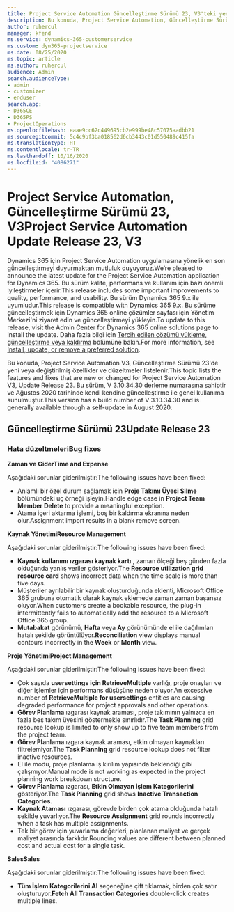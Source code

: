 ```yaml
---
title: Project Service Automation Güncelleştirme Sürümü 23, V3'teki yenilikler veya değişiklikler
description: Bu konuda, Project Service Automation, Güncelleştirme Sürümü 23, V3'teki özellikler ve düzeltmeler listelenir.
author: ruhercul
manager: kfend
ms.service: dynamics-365-customerservice
ms.custom: dyn365-projectservice
ms.date: 08/25/2020
ms.topic: article
ms.author: ruhercul
audience: Admin
search.audienceType:
- admin
- customizer
- enduser
search.app:
- D365CE
- D365PS
- ProjectOperations
ms.openlocfilehash: eaae9cc62c449695cb2e999be48c57075aadbb21
ms.sourcegitcommit: 5c4c9bf3ba018562d6cb3443c01d550489c415fa
ms.translationtype: HT
ms.contentlocale: tr-TR
ms.lasthandoff: 10/16/2020
ms.locfileid: "4086271"
---
```

# <a name="project-service-automation-update-release-23-v3"></a><span data-ttu-id="26842-103">Project Service Automation, Güncelleştirme Sürümü 23, V3</span><span class="sxs-lookup"><span data-stu-id="26842-103">Project Service Automation Update Release 23, V3</span></span>

<span data-ttu-id="26842-104">Dynamics 365 için Project Service Automation uygulamasına yönelik en son güncelleştirmeyi duyurmaktan mutluluk duyuyoruz.</span><span class="sxs-lookup"><span data-stu-id="26842-104">We’re pleased to announce the latest update for the Project Service Automation application for Dynamics 365.</span></span> <span data-ttu-id="26842-105">Bu sürüm kalite, performans ve kullanım için bazı önemli iyileştirmeler içerir.</span><span class="sxs-lookup"><span data-stu-id="26842-105">This release includes some important improvements to quality, performance, and usability.</span></span> <span data-ttu-id="26842-106">Bu sürüm Dynamics 365 9.x ile uyumludur.</span><span class="sxs-lookup"><span data-stu-id="26842-106">This release is compatible with Dynamics 365 9.x.</span></span> <span data-ttu-id="26842-107">Bu sürüme güncelleştirmek için Dynamics 365 online çözümler sayfası için Yönetim Merkezi'ni ziyaret edin ve güncelleştirmeyi yükleyin.</span><span class="sxs-lookup"><span data-stu-id="26842-107">To update to this release, visit the Admin Center for Dynamics 365 online solutions page to install the update.</span></span> <span data-ttu-id="26842-108">Daha fazla bilgi için [Tercih edilen çözümü yükleme, güncelleştirme veya kaldırma](https://docs.microsoft.com/power-platform/admin/install-remove-preferred-solution) bölümüne bakın.</span><span class="sxs-lookup"><span data-stu-id="26842-108">For more information, see [Install, update, or remove a preferred solution](https://docs.microsoft.com/power-platform/admin/install-remove-preferred-solution).</span></span>

<span data-ttu-id="26842-109">Bu konuda, Project Service Automation V3, Güncelleştirme Sürümü 23'de yeni veya değiştirilmiş özellikler ve düzeltmeler listelenir.</span><span class="sxs-lookup"><span data-stu-id="26842-109">This topic lists the features and fixes that are new or changed for Project Service Automation V3, Update Release 23.</span></span> <span data-ttu-id="26842-110">Bu sürüm, V 3.10.34.30 derleme numarasına sahiptir ve Ağustos 2020 tarihinde kendi kendine güncelleştirme ile genel kullanıma sunulmuştur.</span><span class="sxs-lookup"><span data-stu-id="26842-110">This version has a build number of V 3.10.34.30 and is generally available through a self-update in August 2020.</span></span>

## <a name="update-release-23"></a><span data-ttu-id="26842-111">Güncelleştirme Sürümü 23</span><span class="sxs-lookup"><span data-stu-id="26842-111">Update Release 23</span></span>

### <a name="bug-fixes"></a><span data-ttu-id="26842-112">Hata düzeltmeleri</span><span class="sxs-lookup"><span data-stu-id="26842-112">Bug fixes</span></span>

<span data-ttu-id="26842-113">**Zaman ve Gider**</span><span class="sxs-lookup"><span data-stu-id="26842-113">**Time and Expense**</span></span>

<span data-ttu-id="26842-114">Aşağıdaki sorunlar giderilmiştir:</span><span class="sxs-lookup"><span data-stu-id="26842-114">The following issues have been fixed:</span></span>
- <span data-ttu-id="26842-115">Anlamlı bir özel durum sağlamak için **Proje Takımı Üyesi Silme** bölümündeki uç örneği işleyin.</span><span class="sxs-lookup"><span data-stu-id="26842-115">Handle edge case in **Project Team Member Delete** to provide a meaningful exception.</span></span>
- <span data-ttu-id="26842-116">Atama içeri aktarma işlemi, boş bir kaldırma ekranına neden olur.</span><span class="sxs-lookup"><span data-stu-id="26842-116">Assignment import results in a blank remove screen.</span></span>

<span data-ttu-id="26842-117">**Kaynak Yönetimi**</span><span class="sxs-lookup"><span data-stu-id="26842-117">**Resource Management**</span></span>

<span data-ttu-id="26842-118">Aşağıdaki sorunlar giderilmiştir:</span><span class="sxs-lookup"><span data-stu-id="26842-118">The following issues have been fixed:</span></span>

- <span data-ttu-id="26842-119">**Kaynak kullanımı ızgarası kaynak kartı** , zaman ölçeği beş günden fazla olduğunda yanlış veriler gösteriyor.</span><span class="sxs-lookup"><span data-stu-id="26842-119">The **Resource utilization grid resource card** shows incorrect data when the time scale is more than five days.</span></span>
- <span data-ttu-id="26842-120">Müşteriler ayrılabilir bir kaynak oluşturduğunda eklenti, Microsoft Office 365 grubuna otomatik olarak kaynak eklemede zaman zaman başarısız oluyor.</span><span class="sxs-lookup"><span data-stu-id="26842-120">When customers create a bookable resource, the plug-in intermittently fails to automatically add the resource to a Microsoft Office 365 group.</span></span>
- <span data-ttu-id="26842-121">**Mutabakat** görünümü, **Hafta** veya **Ay** görünümünde el ile dağılımları hatalı şekilde görüntülüyor.</span><span class="sxs-lookup"><span data-stu-id="26842-121">**Reconciliation** view displays manual contours incorrectly in the **Week** or **Month** view.</span></span>

<span data-ttu-id="26842-122">**Proje Yönetimi**</span><span class="sxs-lookup"><span data-stu-id="26842-122">**Project Management**</span></span>

<span data-ttu-id="26842-123">Aşağıdaki sorunlar giderilmiştir:</span><span class="sxs-lookup"><span data-stu-id="26842-123">The following issues have been fixed:</span></span>

- <span data-ttu-id="26842-124">Çok sayıda **usersettings için RetrieveMultiple** varlığı, proje onayları ve diğer işlemler için performans düşüşüne neden oluyor.</span><span class="sxs-lookup"><span data-stu-id="26842-124">An excessive number of **RetrieveMultiple for usersettings** entities are causing degraded performance for project approvals and other operations.</span></span>
- <span data-ttu-id="26842-125">**Görev Planlama** ızgarası kaynak araması, proje takımının yalnızca en fazla beş takım üyesini göstermekle sınırlıdır.</span><span class="sxs-lookup"><span data-stu-id="26842-125">The **Task Planning** grid resource lookup is limited to only show up to five team members from the project team.</span></span> 
- <span data-ttu-id="26842-126">**Görev Planlama** ızgara kaynak araması, etkin olmayan kaynakları filtrelemiyor.</span><span class="sxs-lookup"><span data-stu-id="26842-126">The **Task Planning** grid resource lookup does not filter inactive resources.</span></span>
- <span data-ttu-id="26842-127">El ile modu, proje planlama iş kırılım yapısında beklendiği gibi çalışmıyor.</span><span class="sxs-lookup"><span data-stu-id="26842-127">Manual mode is not working as expected in the project planning work breakdown structure.</span></span>
- <span data-ttu-id="26842-128">**Görev Planlama** ızgarası, **Etkin Olmayan İşlem Kategorilerini** gösteriyor.</span><span class="sxs-lookup"><span data-stu-id="26842-128">The **Task Planning** grid shows **Inactive Transaction Categories**.</span></span>
- <span data-ttu-id="26842-129">**Kaynak Ataması** ızgarası, görevde birden çok atama olduğunda hatalı şekilde yuvarlıyor.</span><span class="sxs-lookup"><span data-stu-id="26842-129">The **Resource Assignment** grid rounds incorrectly when a task has multiple assignments.</span></span>
- <span data-ttu-id="26842-130">Tek bir görev için yuvarlama değerleri, planlanan maliyet ve gerçek maliyet arasında farklıdır.</span><span class="sxs-lookup"><span data-stu-id="26842-130">Rounding values are different between planned cost and actual cost for a single task.</span></span>

<span data-ttu-id="26842-131">**Sales**</span><span class="sxs-lookup"><span data-stu-id="26842-131">**Sales**</span></span>

<span data-ttu-id="26842-132">Aşağıdaki sorunlar giderilmiştir:</span><span class="sxs-lookup"><span data-stu-id="26842-132">The following issues have been fixed:</span></span>

- <span data-ttu-id="26842-133">**Tüm İşlem Kategorilerini Al** seçeneğine çift tıklamak, birden çok satır oluşturuyor.</span><span class="sxs-lookup"><span data-stu-id="26842-133">**Fetch All Transaction Categories** double-click creates multiple lines.</span></span>
